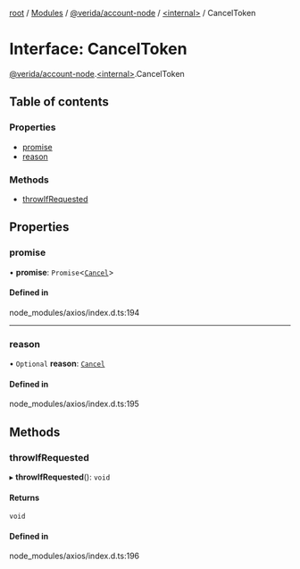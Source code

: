 [root](../README.md) / [Modules](../modules.md) / [@verida/account-node](../modules/verida_account_node.md) / [<internal\>](../modules/verida_account_node._internal_.md) / CancelToken

# Interface: CancelToken

[@verida/account-node](../modules/verida_account_node.md).[<internal\>](../modules/verida_account_node._internal_.md).CancelToken

## Table of contents

### Properties

- [promise](verida_account_node._internal_.CancelToken.md#promise)
- [reason](verida_account_node._internal_.CancelToken.md#reason)

### Methods

- [throwIfRequested](verida_account_node._internal_.CancelToken.md#throwifrequested)

## Properties

### promise

• **promise**: `Promise`<[`Cancel`](verida_account_node._internal_.Cancel.md)\>

#### Defined in

node_modules/axios/index.d.ts:194

___

### reason

• `Optional` **reason**: [`Cancel`](verida_account_node._internal_.Cancel.md)

#### Defined in

node_modules/axios/index.d.ts:195

## Methods

### throwIfRequested

▸ **throwIfRequested**(): `void`

#### Returns

`void`

#### Defined in

node_modules/axios/index.d.ts:196
